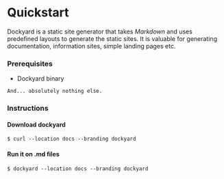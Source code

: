# Quickstart

Dockyard is a static site generator that takes *Markdown* and uses predefined layouts to generate the static sites.
It is valuable for generating documentation, information sites, simple landing pages etc.

### Prerequisites

- Dockyard binary

`And... absolutely nothing else.`

### Instructions

#### Download dockyard

```$xslt
$ curl --location docs --branding dockyard
```

#### Run it on .md files

```$xslt
$ dockyard --location docs --branding dockyard
```
